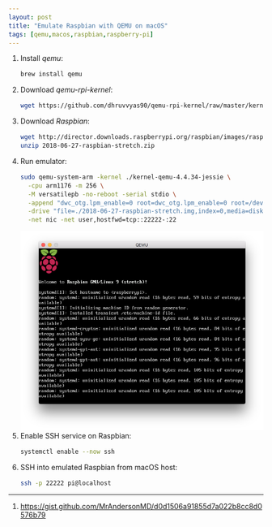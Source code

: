 ```yaml
---
layout: post
title: "Emulate Raspbian with QEMU on macOS"
tags: [qemu,macos,raspbian,raspberry-pi]
---
```


1. Install *qemu*:
   ```bash
   brew install qemu
   ```
2. Download *qemu-rpi-kernel*:
   ```bash
   wget https://github.com/dhruvvyas90/qemu-rpi-kernel/raw/master/kernel-qemu-4.4.34-jessie
   ```
3. Download *Raspbian*:
   ```bash
   wget http://director.downloads.raspberrypi.org/raspbian/images/raspbian-2018-06-29/2018-06-27-raspbian-stretch.zip
   unzip 2018-06-27-raspbian-stretch.zip
   ```
4. Run emulator:
   ```bash
   sudo qemu-system-arm -kernel ./kernel-qemu-4.4.34-jessie \
     -cpu arm1176 -m 256 \
     -M versatilepb -no-reboot -serial stdio \
     -append "dwc_otg.lpm_enable=0 root=dwc_otg.lpm_enable=0 root=/dev/sda2 rootfstype=ext4 elevator=deadline fsck.repair=yes rootwait" \
     -drive "file=./2018-06-27-raspbian-stretch.img,index=0,media=disk,format=raw" \
     -net nic -net user,hostfwd=tcp::22222-:22
   ```
   ![emulate-raspbian-qemu-macos](/files/emulate-raspbian-qemu-macos.png)
5. Enable SSH service on Raspbian:
   ```bash
   systemctl enable --now ssh
   ```
6. SSH into emulated Raspbian from macOS host: 
   ```bash
   ssh -p 22222 pi@localhost
   ```

---
1. <https://gist.github.com/MrAndersonMD/d0d1506a91855d7a022b8cc8d0576b79>
